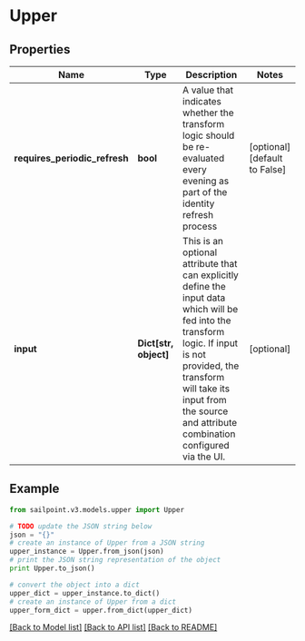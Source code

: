 # Upper


## Properties

Name | Type | Description | Notes
------------ | ------------- | ------------- | -------------
**requires_periodic_refresh** | **bool** | A value that indicates whether the transform logic should be re-evaluated every evening as part of the identity refresh process | [optional] [default to False]
**input** | **Dict[str, object]** | This is an optional attribute that can explicitly define the input data which will be fed into the transform logic. If input is not provided, the transform will take its input from the source and attribute combination configured via the UI. | [optional] 

## Example

```python
from sailpoint.v3.models.upper import Upper

# TODO update the JSON string below
json = "{}"
# create an instance of Upper from a JSON string
upper_instance = Upper.from_json(json)
# print the JSON string representation of the object
print Upper.to_json()

# convert the object into a dict
upper_dict = upper_instance.to_dict()
# create an instance of Upper from a dict
upper_form_dict = upper.from_dict(upper_dict)
```
[[Back to Model list]](../README.md#documentation-for-models) [[Back to API list]](../README.md#documentation-for-api-endpoints) [[Back to README]](../README.md)


